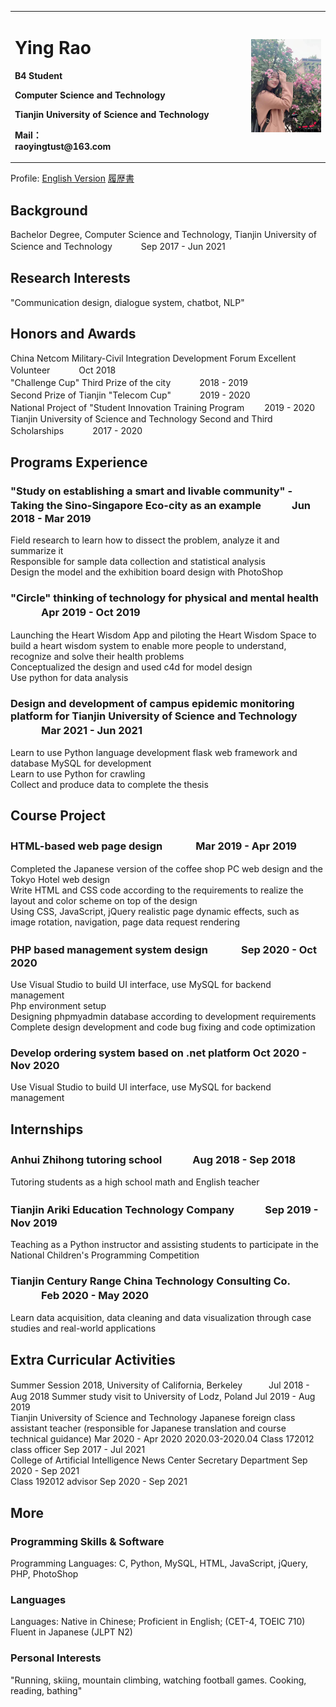 <table border="0">
  <tr>
    <td width="75%">
      <h1>Ying Rao</h1>
      <p><b>B4 Student</b></p>
      <p><b>Computer Science and Technology</b></p>
      <p><b>Tianjin University of Science and Technology</b></p>
      <p><b> Mail：<br/>
      raoyingtust@163.com</b></p>
    </td>
    <td width="25%">
      <img src="/Profile.jpg" width="100%">   
    </td>
  </tr>
</table>

Profile: [English Version](https://github.com/Momo-2000/Momo-2000.github.io/blob/main/Resume.pdf)
[履歴書](https://github.com/Momo-2000/Momo-2000.github.io/blob/main/%E5%B1%A5%E6%AD%B4%E6%9B%B8.pdf)

## Background
Bachelor Degree, Computer Science and Technology, Tianjin University of Science and Technology　　　 Sep 2017 - Jun 2021  

## Research Interests
"Communication design, dialogue system, chatbot, NLP"  

## Honors and Awards
China Netcom Military-Civil Integration Development Forum Excellent Volunteer　　　 Oct 2018  
"Challenge Cup" Third Prize of the city　　　 2018 - 2019  
Second Prize of Tianjin "Telecom Cup"　　　 2019 - 2020  
National Project of "Student Innovation Training Program　　 2019 - 2020  
Tianjin University of Science and Technology Second and Third Scholarships　　　 2017 - 2020  

## Programs Experience
### "Study on establishing a smart and livable community" - Taking the Sino-Singapore Eco-city as an example　　　Jun 2018 - Mar 2019
Field research to learn how to dissect the problem, analyze it and summarize it  
Responsible for sample data collection and statistical analysis  
Design the model and the exhibition board design with PhotoShop  

### "Circle" thinking of technology for physical and mental health 　　　Apr 2019 - Oct 2019
Launching the Heart Wisdom App and piloting the Heart Wisdom Space to build a heart wisdom system to enable more people to understand, recognize and solve their health problems  
Conceptualized the design and used c4d for model design  
Use python for data analysis  

### Design and development of campus epidemic monitoring platform for Tianjin University of Science and Technology 　　　Mar 2021 - Jun 2021
Learn to use Python language development flask web framework and database MySQL for development   
Learn to use Python for crawling   
Collect and produce data to complete the thesis   


## Course Project
### HTML-based web page design 　　　Mar 2019 - Apr 2019
Completed the Japanese version of the coffee shop PC web design and the Tokyo Hotel web design   
Write HTML and CSS code according to the requirements to realize the layout and color scheme on top of the design   
Using CSS, JavaScript, jQuery realistic page dynamic effects, such as image rotation, navigation, page data request rendering  

### PHP based management system design 　　　Sep 2020 - Oct 2020
Use Visual Studio to build UI interface, use MySQL for backend management  
Php environment setup  
Designing phpmyadmin database according to development requirements  
Complete design development and code bug fixing and code optimization  

### Develop ordering system based on .net platform                  							   Oct 2020 - Nov 2020
Use Visual Studio to build UI interface, use MySQL for backend management  


## Internships
### Anhui Zhihong tutoring school　　　Aug 2018 - Sep 2018
Tutoring students as a high school math and English teacher  

### Tianjin Ariki Education Technology Company　　　Sep 2019 - Nov 2019
Teaching as a Python instructor and assisting students to participate in the National Children's Programming Competition  

### Tianjin Century Range China Technology Consulting Co. 　　　Feb 2020 - May 2020
Learn data acquisition, data cleaning and data visualization through case studies and real-world applications   

## Extra Curricular Activities
Summer Session 2018, University of California, Berkeley　　　Jul 2018 - Aug 2018
Summer study visit to University of Lodz, Poland                    						  	   Jul 2019 - Aug 2019  
Tianjin University of Science and Technology Japanese foreign class assistant teacher (responsible for Japanese translation and course technical guidance)   Mar 2020 - Apr 2020   													   		   2020.03-2020.04
Class 172012 class officer                                       						   Sep 2017 - Jul 2021   
College of Artificial Intelligence News Center Secretary Department     						   	   Sep 2020 - Sep 2021  
Class 192012 advisor                                           					       Sep 2020 - Sep 2021  


## More
### Programming Skills & Software
Programming Languages: C, Python, MySQL, HTML, JavaScript, jQuery, PHP, PhotoShop  
### Languages
Languages: Native in Chinese; Proficient in English; (CET-4, TOEIC 710) Fluent in Japanese (JLPT N2)   
### Personal Interests
"Running, skiing, mountain climbing, watching football games.
Cooking, reading, bathing" 
